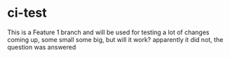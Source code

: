 # ci-test
This is a Feature 1 branch and will be used for testing a lot of changes coming up, some small some big, but will it work? apparently it did not, the question was answered

